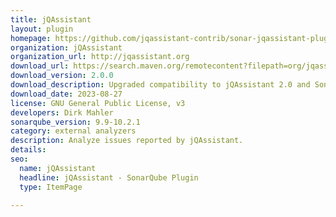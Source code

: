 ```yaml
---
title: jQAssistant
layout: plugin
homepage: https://github.com/jqassistant-contrib/sonar-jqassistant-plugin
organization: jQAssistant
organization_url: http://jqassistant.org
download_url: https://search.maven.org/remotecontent?filepath=org/jqassistant/tooling/sonarqube/sonar-jqassistant-plugin/2.0.0/sonar-jqassistant-plugin-2.0.0.jar
download_version: 2.0.0
download_description: Upgraded compatibility to jQAssistant 2.0 and SonarQube 9.9 (LTS)
download_date: 2023-08-27
license: GNU General Public License, v3
developers: Dirk Mahler
sonarqube_version: 9.9-10.2.1
category: external analyzers
description: Analyze issues reported by jQAssistant.
details: 
seo:
  name: jQAssistant
  headline: jQAssistant - SonarQube Plugin
  type: ItemPage

---
```

